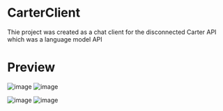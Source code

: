 # CarterClient
Thie project was created as a chat client for the disconnected Carter API which was a language model API

# Preview


![image](https://github.com/Slowlife01/CarterClient/assets/54318514/1c63bd87-776c-4521-8fbd-b2feb8df021e)
![image](https://github.com/Slowlife01/CarterClient/assets/54318514/a1017015-9d56-4fef-b791-9bc63d11d77b)

![image](https://github.com/Slowlife01/CarterClient/assets/54318514/89be6a2c-02db-41d8-9dd0-edb59c67c723)
![image](https://github.com/Slowlife01/CarterClient/assets/54318514/a9be19a3-1344-47cf-a618-c72e2e236e1b)
